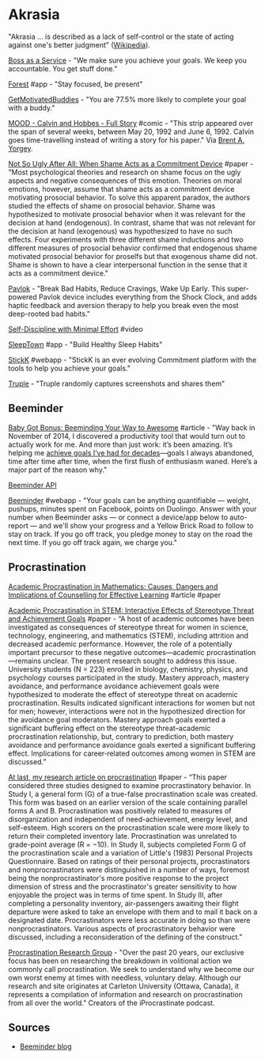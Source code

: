 # Akrasia

"Akrasia ... is described as a lack of self-control or the state of acting against one's better judgment" \([Wikipedia](https://en.wikipedia.org/wiki/Akrasia)\).

[Boss as a Service](https://bossasaservice.life/) - "We make sure you achieve your goals. We keep you accountable. You get stuff done."

[Forest](https://www.forestapp.cc/) \#app - "Stay focused, be present"

[GetMotivatedBuddies](https://www.getmotivatedbuddies.com/) - "You are 77.5% more likely to complete your goal with a buddy."

[MOOD - Calvin and Hobbes - Full Story](http://web.mit.edu/manoli/mood/www/calvin-full.html) \#comic - "This strip appeared over the span of several weeks, between May 20, 1992 and June 6, 1992. Calvin goes time-travelling instead of writing a story for his paper." Via [Brent A. Yorgey](http://ozark.hendrix.edu/~yorgey/).

[Not So Ugly After All: When Shame Acts as a Commitment Device](https://www.researchgate.net/publication/23274172_Not_So_Ugly_After_All_When_Shame_Acts_as_a_Commitment_Device) \#paper - "Most psychological theories and research on shame focus on the ugly aspects and negative consequences of this emotion. Theories on moral emotions, however, assume that shame acts as a commitment device motivating prosocial behavior. To solve this apparent paradox, the authors studied the effects of shame on prosocial behavior. Shame was hypothesized to motivate prosocial behavior when it was relevant for the decision at hand \(endogenous\). In contrast, shame that was not relevant for the decision at hand \(exogenous\) was hypothesized to have no such effects. Four experiments with three different shame inductions and two different measures of prosocial behavior confirmed that endogenous shame motivated prosocial behavior for proselfs but that exogenous shame did not. Shame is shown to have a clear interpersonal function in the sense that it acts as a commitment device."

[Pavlok](https://pavlok.com/) - "Break Bad Habits, Reduce Cravings, Wake Up Early. This super-powered Pavlok device includes everything from the Shock Clock, and adds haptic feedback and aversion therapy to help you break even the most deep-rooted bad habits."

[Self-Discipline with Minimal Effort](https://www.youtube.com/watch?v=mU2b2kHeEec) \#video

[SleepTown](https://sleeptown.seekrtech.com/) \#app - "Build Healthy Sleep Habits"

[StickK](http://www.stickk.com/) \#webapp - "StickK is an ever evolving Commitment platform with the tools to help you achieve your goals."

[Truple](https://truple.io/) - "Truple randomly captures screenshots and shares them"

## Beeminder

[Baby Got Bonus: Beeminding Your Way to Awesome](https://www.graysonbraymorris.com/baby-got-bonus/) \#article - "Way back in November of 2014, I discovered a productivity tool that would turn out to actually work for me. And more than just work: it’s been amazing. It’s helping me [achieve goals I’ve had for decades](https://www.beeminder.com/grayson)—goals I always abandoned, time after time after time, when the first flush of enthusiasm waned. Here’s a major part of the reason why."

[Beeminder API](https://api.beeminder.com/#beeminder-api-reference)

[Beeminder](https://www.beeminder.com/home) \#webapp - "Your goals can be anything quantifiable — weight, pushups, minutes spent on Facebook, points on Duolingo. Answer with your number when Beeminder asks — or connect a device/app below to auto-report — and we'll show your progress and a Yellow Brick Road to follow to stay on track. If you go off track, you pledge money to stay on the road the next time. If you go off track again, we charge you."

## Procrastination

[Academic Procrastination in Mathematics: Causes, Dangers and Implications of Counselling for Effective Learning](https://files.eric.ed.gov/fulltext/EJ1066019.pdf) \#article \#paper

[Academic Procrastination in STEM: Interactive Effects of Stereotype Threat and Achievement Goals](https://onlinelibrary.wiley.com/doi/full/10.1002/j.2161-0045.2014.00076.x) \#paper - “A host of academic outcomes have been investigated as consequences of stereotype threat for women in science, technology, engineering, and mathematics \(STEM\), including attrition and decreased academic performance. However, the role of a potentially important precursor to these negative outcomes—academic procrastination—remains unclear. The present research sought to address this issue. University students \(N = 223\) enrolled in biology, chemistry, physics, and psychology courses participated in the study. Mastery approach, mastery avoidance, and performance avoidance achievement goals were hypothesized to moderate the effect of stereotype threat on academic procrastination. Results indicated significant interactions for women but not for men; however, interactions were not in the hypothesized direction for the avoidance goal moderators. Mastery approach goals exerted a significant buffering effect on the stereotype threat–academic procrastination relationship, but, contrary to prediction, both mastery avoidance and performance avoidance goals exerted a significant buffering effect. Implications for career‐related outcomes among women in STEM are discussed.”

[At last, my research article on procrastination](https://www.sciencedirect.com/science/article/pii/0092656686901273) \#paper - “This paper considered three studies designed to examine procrastinatory behavior. In Study I, a general form \(G\) of a true-false procrastination scale was created. This form was based on an earlier version of the scale containing parallel forms A and B. Procrastination was positively related to measures of disorganization and independent of need-achievement, energy level, and self-esteem. High scorers on the procrastination scale were more likely to return their completed inventory late. Procrastination was unrelated to grade-point average \(R = −10\). In Study II, subjects completed Form G of the procrastination scale and a variation of Little's \(1983\) Personal Projects Questionnaire. Based on ratings of their personal projects, procrastinators and nonprocrastinators were distinguished in a number of ways, foremost being the nonprocrastinator's more positive response to the project dimension of stress and the procrastinator's greater sensitivity to how enjoyable the project was in terms of time spent. In Study III, after completing a personality inventory, air-passengers awaiting their flight departure were asked to take an envelope with them and to mail it back on a designated date. Procrastinators were less accurate in doing so than were nonprocrastinators. Various aspects of procrastinatory behavior were discussed, including a reconsideration of the defining of the construct.”

[Procrastination Research Group](https://www.procrastination.ca/) - "Over the past 20 years, our exclusive focus has been on researching the breakdown in volitional action we commonly call procrastination. We seek to understand why we become our own worst enemy at times with needless, voluntary delay. Although our research and site originates at Carleton University \(Ottawa, Canada\), it represents a compilation of information and research on procrastination from all over the world." Creators of the iProcrastinate podcast.

## Sources

* [Beeminder blog](https://blog.beeminder.com/)

